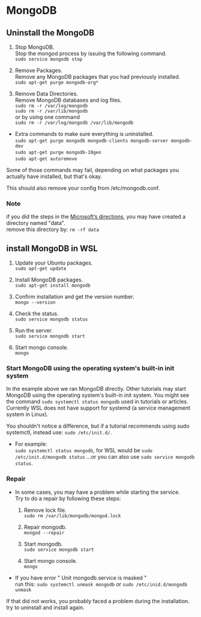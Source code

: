 # MongoDB

## Uninstall the MongoDB

1. Stop MongoDB.  
Stop the mongod process by issuing the following command.  
`sudo service mongodb stop`

2. Remove Packages.  
Remove any MongoDB packages that you had previously installed.  
`sudo apt-get purge mongodb-org*`

3. Remove Data Directories.  
Remove MongoDB databases and log files.  
`sudo rm -r /var/log/mongodb`  
`sudo rm -r /var/lib/mongodb`  
or by using one command  
`sudo rm -r /var/log/mongodb /var/lib/mongodb`

* Extra commands to make sure everything is uninstalled.  
`sudo apt-get purge mongodb mongodb-clients mongodb-server mongodb-dev`  
`sudo apt-get purge mongodb-10gen`  
`sudo apt-get autoremove`  

Some of those commands may fail, depending on what packages you actually have installed, but that's okay.

This should also remove your config from /etc/mongodb.conf.

### Note

if you did the steps in the [Microsoft’s directions](https://docs.microsoft.com/en-us/windows/wsl/tutorials/wsl-database#install-mongodb), you may have created a directory named "data".  
remove this directory by:
`rm -rf data`

## install MongoDB in WSL

1. Update your Ubuntu packages.  
`sudo apt-get update`

2. Install MongoDB packages.  
`sudo apt-get install mongodb`

3. Confirm installation and get the version number.  
`mongo --version`

4. Check the status.  
`sudo service mongodb status`

5. Run the server.  
`sudo service mongodb start`

6. Start mongo console.  
`mongo`

### Start MongoDB using the operating system's built-in init system

In the example above we ran MongoDB directly. Other tutorials may start MongoDB using the operating system's built-in init system. You might see the command `sudo systemctl status mongodb` used in tutorials or articles. Currently WSL does not have support for systemd (a service management system in Linux).

You shouldn't notice a difference, but if a tutorial recommends using sudo systemctl, instead use: `sudo /etc/init.d/`.

* For example:  
`sudo systemctl status mongodb`, for WSL would be `sudo /etc/init.d/mongodb status` ...or you can also use `sudo service mongodb status`.

### Repair

* In some cases, you may have a problem while starting the service.  
Try to do a repair by following these steps:

  1. Remove lock file.  
    `sudo rm /var/lib/mongodb/mongod.lock`

  2. Repair mongodb.  
    `mongod --repair`

  3. Start mongodb.  
    `sudo service mongodb start`

  4. Start mongo console.  
    `mongo`

* If you have error " Unit mongodb.service is masked "  
run this: `sudo systemctl unmask mongodb` or `sudo /etc/inid.d/mongodb unmask`

If that did not works, you probably faced a problem during the installation.  
try to uninstall and install again.
